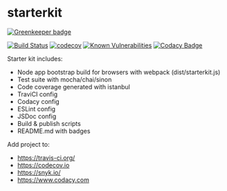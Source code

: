 # starterkit

[![Greenkeeper badge](https://badges.greenkeeper.io/ifrost/starterkit.svg)](https://greenkeeper.io/)

[![Build Status](https://travis-ci.org/ifrost/starterkit.svg?branch=master)](https://travis-ci.org/ifrost/starterkit) [![codecov](https://codecov.io/gh/ifrost/starterkit/branch/master/graph/badge.svg)](https://codecov.io/gh/ifrost/starterkit) [![Known Vulnerabilities](https://snyk.io/test/github/ifrost/starterkit/badge.svg)](https://snyk.io/test/github/ifrost/starterkit) [![Codacy Badge](https://api.codacy.com/project/badge/Grade/f5cb26d7c6304aeca5d8550876b9aa24)](https://www.codacy.com/app/ifrost/starterkit?utm_source=github.com&amp;utm_medium=referral&amp;utm_content=ifrost/starterkit&amp;utm_campaign=Badge_Grade)

Starter kit includes:

  * Node app bootstrap build for browsers with webpack (dist/starterkit.js)
  * Test suite with mocha/chai/sinon
  * Code coverage generated with istanbul
  * TraviCI config
  * Codacy config
  * ESLint config
  * JSDoc config
  * Build & publish scripts
  * README.md with badges
  
Add project to:

  * https://travis-ci.org/
  * https://codecov.io
  * https://snyk.io/
  * https://www.codacy.com
